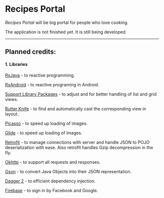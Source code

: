 # Recipes Portal

*Recipes Portal* will be big portal for people who love cooking.

The application is not finished yet. It is still being developed.

---

## Planned credits:
#### 1. Libraries
[RxJava](https://github.com/ReactiveX/RxJava) - to reactive programming.

[RxAndroid](https://github.com/ReactiveX/RxAndroid) - to reactive programing in Android.

[Support Library Packages](https://developer.android.com/topic/libraries/support-library/packages "Support Library Packages") - to adjust and for better handling of list and grid views.

[Butter Knife](http://jakewharton.github.io/butterknife) - to find and automatically cast the corresponding view in layout.

[Picasso](http://square.github.io/picasso) - to speed up loading of images.

[Glide](https://github.com/bumptech/glide) - to speed up loading of images.

[Retrofit](https://square.github.io/retrofit) - to manage connections with server and handle JSON to POJO deserialization with ease. Also retrofit handles Gzip decompression in the fly.

[Okhttp](http://square.github.io/okhttp) - to support all requests and responses.

[Gson](https://github.com/google/gson) - to convert Java Objects into their JSON representation.

[Dagger 2](https://github.com/google/dagger) - to efficient dependency injection.

[Firebase](https://firebase.google.com) - to sign in by Facebook and Google.
